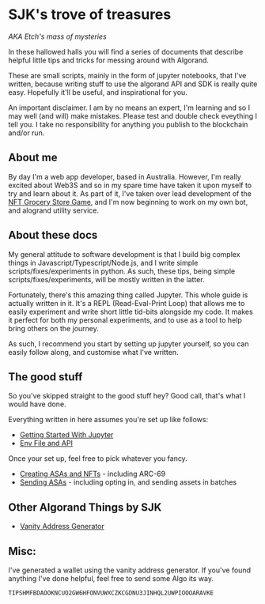 # SJK's trove of treasures

_AKA Etch's mass of mysteries_

In these hallowed halls you will find a series of documents that describe helpful little tips and tricks for messing around with Algorand.

These are small scripts, mainly in the form of jupyter notebooks, that I've written, because writing stuff to use the algorand API and SDK is really quite easy.
Hopefully it'll be useful, and inspirational for you.

An important disclaimer.
I am by no means an expert, I'm learning and so I may well (and will) make mistakes.
Please test and double check eveything I tell you.
I take no responsibility for anything you publish to the blockchain and/or run.

## About me

By day I'm a web app developer, based in Australia.
However, I'm really excited about Web3S and so in my spare time have taken it upon myself to try and learn about it.
As part of it, I've taken over lead development of the [NFT Grocery Store Game](https://www.algochainnft.com/grocery), and I'm now beginning to work on my own bot, and alogrand utility service.

## About these docs

My general attitude to software development is that I build big complex things in Javascript/Typescript/Node.js, and I write simple scripts/fixes/experiments in python.
As such, these tips, being simple scripts/fixes/experiments, will be mostly written in the latter.

Fortunately, there's this amazing thing called Jupyter.
This whole guide is actually written in it.
It's a REPL (Read-Eval-Print Loop) that allows me to easily experiment and write short little tid-bits alongside my code.
It makes it perfect for both my personal experiments, and to use as a tool to help bring others on the journey.

As such, I recommend you start by setting up jupyter yourself, so you can easily follow along, and customise what I've written.

## The good stuff

So you've skipped straight to the good stuff hey?
Good call, that's what I would have done.

Everything written in here assumes you're set up like follows:

* [Getting Started With Jupyter](./export/getting_started_with_jupyter.md)
* [Env File and API](./export/env_file.md)

Once your set up, feel free to pick whatever you fancy.

* [Creating ASAs and NFTs](./export/creating_asas.md) - including ARC-69
* [Sending ASAs](./export/sending_assets.md) - including opting in, and sending assets in batches

## Other Algorand Things by SJK

* [Vanity Address Generator](https://github.com/sjk0-9/AlgorandVanityAddressGenerator)

## Misc:

I've generated a wallet using the vanity address generator. If you've found anything I've done helpful, feel free to send some Algo its way.

```
TIPSHMFBDAOOKNCUO2GW6HFONVUWXCZKCGDNU3JINHQL2UWPIOOOARAVKE
```